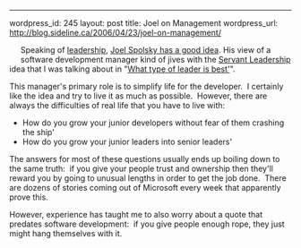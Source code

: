 --- 
wordpress_id: 245
layout: post
title: Joel on Management
wordpress_url: http://blog.sideline.ca/2006/04/23/joel-on-management/

<p><img alt="" hspace="10" src="http://ise.uvic.ca/Library/SLT/images/Hanging.JPG" align="left" vspace="10" border="0" />Speaking of <a href="http://blogs.sideline.ca/archive/2006/04/22/Whattypeofleaderisbest.aspx">leadership</a>, <a href="http://blogs.sideline.ca/archive/2006/04/22/Whattypeofleaderisbest.aspx">Joel Spolsky has a good idea</a>. His view of a software development manager kind of jives with the <a href="http://www.greenleaf.org/leadership/servant-leadership/What-is-Servant-Leadership.html">Servant Leadership</a> idea that I was talking about in "<a href="http://blogs.sideline.ca/archive/2006/04/22/whattypeofleaderisbest.aspx">What type of leader is best'</a>".</p>
<p>This manager's primary role is to simplify life for the developer.  I certainly like the idea and try to live it as much as possible.  However, there are always the difficulties of real life that you have to live with:</p>
<ul>
<li>How do you grow your junior developers without fear of them crashing the ship'</li>
<li>How do you grow your junior leaders into senior leaders'</li></ul>
<p>The answers for most of these questions usually ends up boiling down to the same truth:  if you give your people trust and ownership then they'll reward you by going to unusual lengths in order to get the job done.  There are dozens of stories coming out of Microsoft every week that apparently prove this.</p>
<p>However, experience has taught me to also worry about a quote that predates software development:  if you give people enough rope, they just might hang themselves with it.</p>
